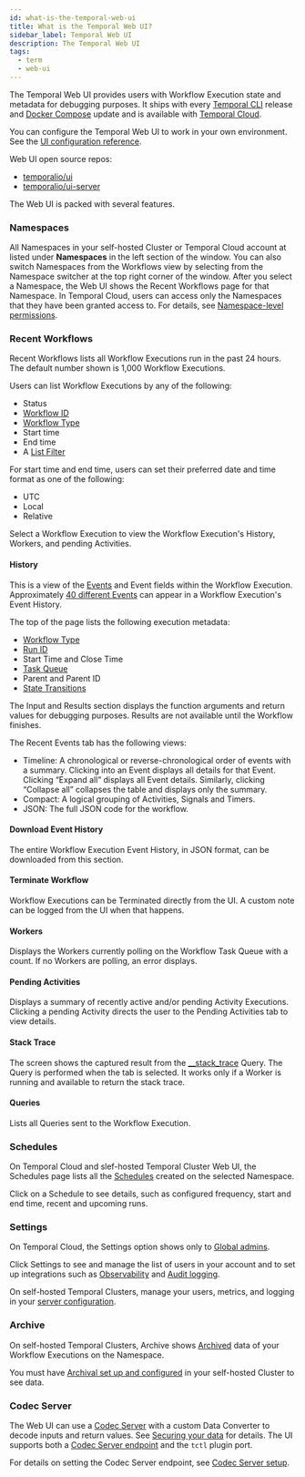 ```yaml
---
id: what-is-the-temporal-web-ui
title: What is the Temporal Web UI?
sidebar_label: Temporal Web UI
description: The Temporal Web UI
tags:
  - term
  - web-ui
---
```


The Temporal Web UI provides users with Workflow Execution state and metadata for debugging purposes.
It ships with every [Temporal CLI](/concepts/what-is-the-temporal-cli) release and [Docker Compose](/kb/all-the-ways-to-run-a-cluster#docker--docker-compose) update and is available with [Temporal Cloud](/cloud).

You can configure the Temporal Web UI to work in your own environment.
See the [UI configuration reference](/references/web-ui-configuration).

Web UI open source repos:

- [temporalio/ui](https://github.com/temporalio/ui)
- [temporalio/ui-server](https://github.com/temporalio/ui-server)

The Web UI is packed with several features.

### Namespaces

All Namespaces in your self-hosted Cluster or Temporal Cloud account at listed under **Namespaces** in the left section of the window.
You can also switch Namespaces from the Workflows view by selecting from the Namespace switcher at the top right corner of the window.
After you select a Namespace, the Web UI shows the Recent Workflows page for that Namespace.
In Temporal Cloud, users can access only the Namespaces that they have been granted access to.
For details, see [Namespace-level permissions](/cloud/#namespace-level-permissions).

### Recent Workflows

Recent Workflows lists all Workflow Executions run in the past 24 hours.
The default number shown is 1,000 Workflow Executions.

Users can list Workflow Executions by any of the following:

- Status
- [Workflow ID](/concepts/what-is-a-workflow-id)
- [Workflow Type](/concepts/what-is-a-workflow-type)
- Start time
- End time
- A [List Filter](/concepts/what-is-a-list-filter)

For start time and end time, users can set their preferred date and time format as one of the following:

- UTC
- Local
- Relative

Select a Workflow Execution to view the Workflow Execution's History, Workers, and pending Activities.

#### History

This is a view of the [Events](/concepts/what-is-an-event) and Event fields within the Workflow Execution.
Approximately [40 different Events](/references/events) can appear in a Workflow Execution's Event History.

The top of the page lists the following execution metadata:

- [Workflow Type](/concepts/what-is-a-workflow-type)
- [Run ID](/concepts/what-is-a-run-id)
- Start Time and Close Time
- [Task Queue](/concepts/what-is-a-task-queue)
- Parent and Parent ID
- [State Transitions](/concepts/what-is-a-state-transition)

The Input and Results section displays the function arguments and return values for debugging purposes.
Results are not available until the Workflow finishes.

The Recent Events tab has the following views:

- Timeline: A chronological or reverse-chronological order of events with a summary.
  Clicking into an Event displays all details for that Event.
  Clicking “Expand all” displays all Event details.
  Similarly, clicking “Collapse all” collapses the table and displays only the summary.
- Compact: A logical grouping of Activities, Signals and Timers.
- JSON: The full JSON code for the workflow.

#### Download Event History

The entire Workflow Execution Event History, in JSON format, can be downloaded from this section.

#### Terminate Workflow

Workflow Executions can be Terminated directly from the UI.
A custom note can be logged from the UI when that happens.

#### Workers

Displays the Workers currently polling on the Workflow Task Queue with a count.
If no Workers are polling, an error displays.

#### Pending Activities

Displays a summary of recently active and/or pending Activity Executions.
Clicking a pending Activity directs the user to the Pending Activities tab to view details.

#### Stack Trace

The screen shows the captured result from the [\_\_stack_trace](/workflows#stack-trace-query) Query.
The Query is performed when the tab is selected.
It works only if a Worker is running and available to return the stack trace.

#### Queries

Lists all Queries sent to the Workflow Execution.

### Schedules

On Temporal Cloud and slef-hosted Temporal Cluster Web UI, the Schedules page lists all the [Schedules](/workflows#schedule) created on the selected Namespace.

Click on a Schedule to see details, such as configured frequency, start and end time, recent and upcoming runs.

### Settings

On Temporal Cloud, the Settings option shows only to [Global admins](/cloud/#account-level-roles).

Click Settings to see and manage the list of users in your account and to set up integrations such as [Observability](/cloud/how-to-monitor-temporal-cloud-metrics#configure-a-metrics-endpoint-using-temporal-cloud-ui) and [Audit logging](/cloud/how-to-manage-audit-logging).

On self-hosted Temporal Clusters, manage your users, metrics, and logging in your [server configuration](/references/configuration).

<!--
AB: Commenting because this is redundant now? Also this needs to be updated for self-hosted clusters.
Displays the following information:

- Description of the Namespace.
- Owner: Namespace owner.
- Global?: Whether the Namespace is a Global Namespace
- Retention Period: Namespace Retention Period
- History Archival: Whether History Archival is enabled
- Visibility Archival: Whether Visibility Archival is enabled
- Failover Version: Namespace Failover Version
- Clusters: Cluster information -->

### Archive

On self-hosted Temporal Clusters, Archive shows [Archived](/concepts/what-is-archival) data of your Workflow Executions on the Namespace.

You must have [Archival set up and configured](/cluster-deployment-guide#archival) in your self-hosted Cluster to see data.

<!--AB: Needs some statement for Temporal Cloud users. Maybe:
 Temporal Cloud users can contact <support?> for details.-->

### Codec Server

The Web UI can use a [Codec Server](/dataconversion#codec-server) with a custom Data Converter to decode inputs and return values. See [Securing your data](/production-readiness/develop#securing-your-data) for details.
The UI supports both a [Codec Server endpoint](/production-readiness/develop#web-ui) and the `tctl` plugin port.

For details on setting the Codec Server endpoint, see [Codec Server setup](/production-readiness/develop#codec-server-setup).
